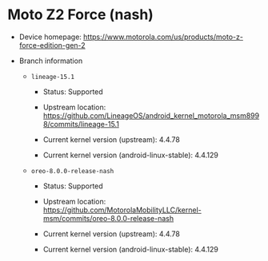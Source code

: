 # Moto Z2 Force (nash)

* Device homepage: https://www.motorola.com/us/products/moto-z-force-edition-gen-2

* Branch information

  * `lineage-15.1`

    * Status: Supported

    * Upstream location: https://github.com/LineageOS/android_kernel_motorola_msm8998/commits/lineage-15.1

    * Current kernel version (upstream): 4.4.78

    * Current kernel version (android-linux-stable): 4.4.129

  * `oreo-8.0.0-release-nash`

    * Status: Supported

    * Upstream location: https://github.com/MotorolaMobilityLLC/kernel-msm/commits/oreo-8.0.0-release-nash

    * Current kernel version (upstream): 4.4.78

    * Current kernel version (android-linux-stable): 4.4.129
